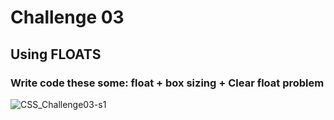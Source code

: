 # Challenge 03

## Using FLOATS

### Write code these some: float + box sizing + Clear float problem

![CSS_Challenge03-s1](https://github.com/user-attachments/assets/da52ffca-deca-4ad9-9611-64bd583279e8)
